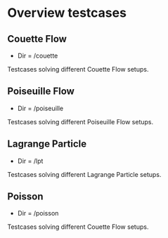 # Overview testcases

## Couette Flow

- Dir = /couette

Testcases solving different Couette Flow setups.

## Poiseuille Flow

- Dir = /poiseuille

Testcases solving different Poiseuille Flow setups.

## Lagrange Particle

- Dir = /lpt

Testcases solving different Lagrange Particle setups.

## Poisson

- Dir = /poisson

Testcases solving different Couette Flow setups. 

